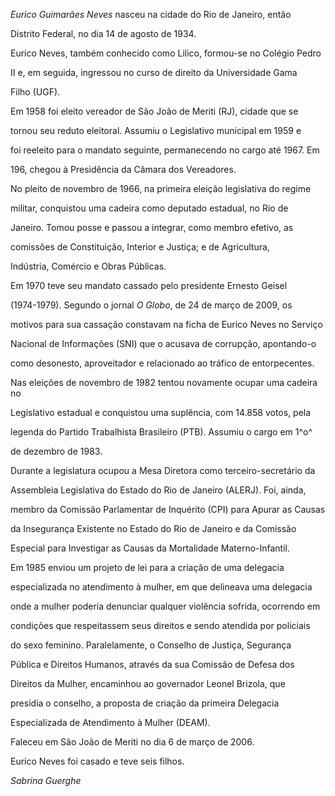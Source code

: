 

*Eurico Guimarães Neves* nasceu na cidade do Rio de Janeiro, então

Distrito Federal, no dia 14 de agosto de 1934.



Eurico Neves, também conhecido como Lilico, formou-se no Colégio Pedro

II e, em seguida, ingressou no curso de direito da Universidade Gama

Filho (UGF).



Em 1958 foi eleito vereador de São João de Meriti (RJ), cidade que se

tornou seu reduto eleitoral. Assumiu o Legislativo municipal em 1959 e

foi reeleito para o mandato seguinte, permanecendo no cargo até 1967. Em

196, chegou à Presidência da Câmara dos Vereadores.



No pleito de novembro de 1966, na primeira eleição legislativa do regime

militar, conquistou uma cadeira como deputado estadual, no Rio de

Janeiro. Tomou posse e passou a integrar, como membro efetivo, as

comissões de Constituição, Interior e Justiça; e de Agricultura,

Indústria, Comércio e Obras Públicas.



Em 1970 teve seu mandato cassado pelo presidente Ernesto Geisel

(1974-1979). Segundo o jornal *O Globo*, de 24 de março de 2009, os

motivos para sua cassação constavam na ficha de Eurico Neves no Serviço

Nacional de Informações (SNI) que o acusava de corrupção, apontando-o

como desonesto, aproveitador e relacionado ao tráfico de entorpecentes.



Nas eleições de novembro de 1982 tentou novamente ocupar uma cadeira no

Legislativo estadual e conquistou uma suplência, com 14.858 votos, pela

legenda do Partido Trabalhista Brasileiro (PTB). Assumiu o cargo em 1^o^

de dezembro de 1983.



Durante a legislatura ocupou a Mesa Diretora como terceiro-secretário da

Assembleia Legislativa do Estado do Rio de Janeiro (ALERJ). Foi, ainda,

membro da Comissão Parlamentar de Inquérito (CPI) para Apurar as Causas

da Insegurança Existente no Estado do Rio de Janeiro e da Comissão

Especial para Investigar as Causas da Mortalidade Materno-Infantil.



Em 1985 enviou um projeto de lei para a criação de uma delegacia

especializada no atendimento à mulher, em que delineava uma delegacia

onde a mulher poderia denunciar qualquer violência sofrida, ocorrendo em

condições que respeitassem seus direitos e sendo atendida por policiais

do sexo feminino. Paralelamente, o Conselho de Justiça, Segurança

Pública e Direitos Humanos, através da sua Comissão de Defesa dos

Direitos da Mulher, encaminhou ao governador Leonel Brizola, que

presidia o conselho, a proposta de criação da primeira Delegacia

Especializada de Atendimento à Mulher (DEAM).



Faleceu em São João de Meriti no dia 6 de março de 2006.



Eurico Neves foi casado e teve seis filhos.



*Sabrina Guerghe*



